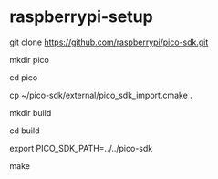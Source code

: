 # raspberrypi-setup

git clone https://github.com/raspberrypi/pico-sdk.git

mkdir pico

cd pico

cp ~/pico-sdk/external/pico_sdk_import.cmake .

mkdir build 

cd build

export PICO_SDK_PATH=../../pico-sdk

make

